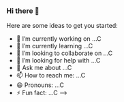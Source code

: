 ### Hi there 👋

Here are some ideas to get you started:

- 🔭 I’m currently working on ...C
- 🌱 I’m currently learning ...C
- 👯 I’m looking to collaborate on ...C
- 🤔 I’m looking for help with ...C
- 💬 Ask me about ...C
- 📫 How to reach me: ...C
- 😄 Pronouns: ...C
- ⚡ Fun fact: ...C
-->
